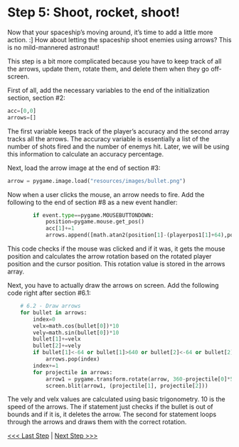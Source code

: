 # Step 5: Shoot, rocket, shoot!

Now that your spaceship’s moving around, it’s time to add a little more action. :] How about letting the spaceship shoot enemies using arrows? This is no mild-mannered astronaut!

This step is a bit more complicated because you have to keep track of all the arrows, update them, rotate them, and delete them when they go off-screen.

First of all, add the necessary variables to the end of the initialization section, section #2:

```python
acc=[0,0]
arrows=[]
```

The first variable keeps track of the player’s accuracy and the second array tracks all the arrows. The accuracy variable is essentially a list of the number of shots fired and the number of enemys hit. Later, we will be using this information to calculate an accuracy percentage.

Next, load the arrow image at the end of section #3:

```python
arrow = pygame.image.load("resources/images/bullet.png")
```

Now when a user clicks the mouse, an arrow needs to fire. Add the following to the end of section #8 as a new event handler:

```python
        if event.type==pygame.MOUSEBUTTONDOWN:
            position=pygame.mouse.get_pos()
            acc[1]+=1
            arrows.append([math.atan2(position[1]-(playerpos1[1]+64),position[0]-(playerpos1[0]+64)),playerpos1[0]+64,playerpos1[1]+64])
```

This code checks if the mouse was clicked and if it was, it gets the mouse position and calculates the arrow rotation based on the rotated player position and the cursor position. This rotation value is stored in the arrows array.

Next, you have to actually draw the arrows on screen. Add the following code right after section #6.1:

```python
    # 6.2 - Draw arrows
    for bullet in arrows:
        index=0
        velx=math.cos(bullet[0])*10
        vely=math.sin(bullet[0])*10
        bullet[1]+=velx
        bullet[2]+=vely
        if bullet[1]<-64 or bullet[1]>640 or bullet[2]<-64 or bullet[2]>480:
            arrows.pop(index)
        index+=1
        for projectile in arrows:
            arrow1 = pygame.transform.rotate(arrow, 360-projectile[0]*57.29)
            screen.blit(arrow1, (projectile[1], projectile[2]))
```

The vely and velx values are calculated using basic trigonometry. 10 is the speed of the arrows. The if statement just checks if the bullet is out of bounds and if it is, it deletes the arrow. The second for statement loops through the arrows and draws them with the correct rotation.

[<<< Last Step](./step4.md) | [Next Step >>>](./step6.md)
